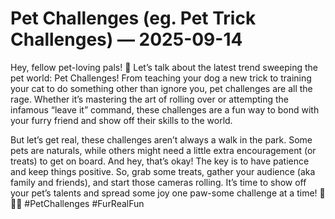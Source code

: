 # Pet Challenges (eg. Pet Trick Challenges) — 2025-09-14

Hey, fellow pet-loving pals! 🐾 Let’s talk about the latest trend sweeping the pet world: Pet Challenges! From teaching your dog a new trick to training your cat to do something other than ignore you, pet challenges are all the rage. Whether it’s mastering the art of rolling over or attempting the infamous “leave it” command, these challenges are a fun way to bond with your furry friend and show off their skills to the world.

But let’s get real, these challenges aren’t always a walk in the park. Some pets are naturals, while others might need a little extra encouragement (or treats) to get on board. And hey, that’s okay! The key is to have patience and keep things positive. So, grab some treats, gather your audience (aka family and friends), and start those cameras rolling. It’s time to show off your pet’s talents and spread some joy one paw-some challenge at a time! 🌟🐶🐱 #PetChallenges #FurRealFun